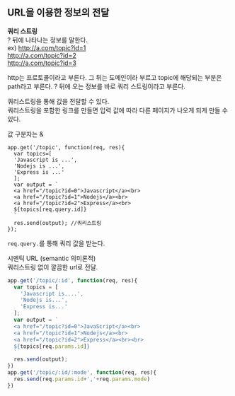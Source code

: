 ## URL을 이용한 정보의 전달

**쿼리 스트링**  
? 뒤에 나타나는 정보를 말한다.  
ex) http://a.com/topic?id=1  
http://a.com/topic?id=2  
http://a.com/topic?id=3  

http는 프로토콜이라고 부른다. 그 뒤는 도메인이라 부르고 topic에 해당되는 부분은 path라고 부른다. ? 뒤에 오는 정보를 바로 쿼리 스트링이라고 부른다.  

쿼리스트링을 통해 값을 전달할 수 있다.  
쿼리스트링을 포함한 링크를 만들면 입력 값에 따라 다른 페이지가 나오게 되게 만들 수 있다.  

값 구분자는 &  

```
app.get('/topic', function(req, res){
  var topics=[
  'Javascript is ...',
  'Nodejs is ...',
  'Express is ...'
  ];
  var output = `
  <a href="/topic?id=0">Javascript</a><br>
  <a href="/topic?id=1">Nodejs</a><br>
  <a href="/topic?id=2">Express</a><br>
  ${topics[req.query.id]}
  `
  res.send(output); //쿼리스트링
});
```


`req.query.`를 통해 쿼리 값을 받는다.  


시멘틱 URL (semantic 의미론적)  
쿼리스트링 없이 깔끔한 url로 전달.  

```javascript
app.get('/topic/:id', function(req, res){
  var topics = [
    'Javascript is....',
    'Nodejs is...',
    'Express is...'
  ];
  var output = `
  <a href="/topic?id=0">JavaScript</a><br>
  <a href="/topic?id=1">Nodejs</a><br>
  <a href="/topic?id=2">Express</a><br><br>
  ${topics[req.params.id]}
  `
  res.send(output);
})
app.get('/topic/:id/:mode', function(req, res){
  res.send(req.params.id+','+req.params.mode)
})
```
